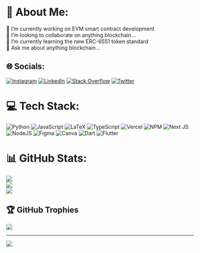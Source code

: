 # 💫 About Me:
🔭 I’m currently working on EVM smart contract development<br>👯 I’m looking to collaborate on anything blockchain...<br>🌱 I’m currently learning the new ERC-6551 token standard<br>💬 Ask me about anything blockchain...


## 🌐 Socials:
[![Instagram](https://img.shields.io/badge/Instagram-%23E4405F.svg?logo=Instagram&logoColor=white)](https://instagram.com/harvey_yorke) [![LinkedIn](https://img.shields.io/badge/LinkedIn-%230077B5.svg?logo=linkedin&logoColor=white)](https://linkedin.com/in/harveyyorke) [![Stack Overflow](https://img.shields.io/badge/-Stackoverflow-FE7A16?logo=stack-overflow&logoColor=white)](https://stackoverflow.com/users/22160279) [![Twitter](https://img.shields.io/badge/Twitter-%231DA1F2.svg?logo=Twitter&logoColor=white)](https://twitter.com/yorkeccak) 

# 💻 Tech Stack:
![Python](https://img.shields.io/badge/python-3670A0?style=plastic&logo=python&logoColor=ffdd54) ![JavaScript](https://img.shields.io/badge/javascript-%23323330.svg?style=plastic&logo=javascript&logoColor=%23F7DF1E) ![LaTeX](https://img.shields.io/badge/latex-%23008080.svg?style=plastic&logo=latex&logoColor=white) ![TypeScript](https://img.shields.io/badge/typescript-%23007ACC.svg?style=plastic&logo=typescript&logoColor=white) ![Vercel](https://img.shields.io/badge/vercel-%23000000.svg?style=plastic&logo=vercel&logoColor=white) ![NPM](https://img.shields.io/badge/NPM-%23000000.svg?style=plastic&logo=npm&logoColor=white) ![Next JS](https://img.shields.io/badge/Next-black?style=plastic&logo=next.js&logoColor=white) ![NodeJS](https://img.shields.io/badge/node.js-6DA55F?style=plastic&logo=node.js&logoColor=white) 	![Figma](https://img.shields.io/badge/figma-%23F24E1E.svg?style=plastic&logo=figma&logoColor=white) ![Canva](https://img.shields.io/badge/Canva-%2300C4CC.svg?style=plastic&logo=Canva&logoColor=white) ![Dart](https://img.shields.io/badge/dart-%230175C2.svg?style=plastic&logo=dart&logoColor=white) ![Flutter](https://img.shields.io/badge/Flutter-%2302569B.svg?style=plastic&logo=Flutter&logoColor=white)
# 📊 GitHub Stats:
![](https://github-readme-stats.vercel.app/api?username=Yamamuchi&theme=dark&hide_border=true&include_all_commits=true&count_private=true)<br/>
![](https://github-readme-streak-stats.herokuapp.com/?user=Yamamuchi&theme=dark&hide_border=true)<br/>
![](https://github-readme-stats.vercel.app/api/top-langs/?username=Yamamuchi&theme=dark&hide_border=true&include_all_commits=true&count_private=true&layout=compact)

## 🏆 GitHub Trophies
![](https://github-profile-trophy.vercel.app/?username=Yamamuchi&theme=chalk&no-frame=true&no-bg=true&margin-w=4)

---
[![](https://visitcount.itsvg.in/api?id=Yamamuchi&icon=0&color=12)](https://visitcount.itsvg.in)

<!-- Proudly created with GPRM ( https://gprm.itsvg.in ) -->
